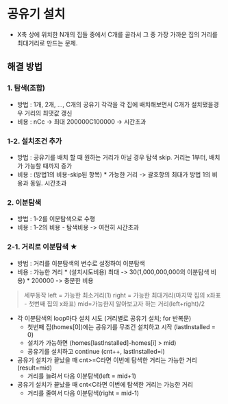 # 공유기 설치
- X축 상에 위치한 N개의 집들 중에서 C개를 골라서 그 중 가장 가까운 집의 거리를 최대거리로 만드는 문제.

## 해결 방법
### 1. 탐색(조합)
 - 방법 : 1개, 2개, ..., C개의 공유기 각각을 각 집에 배치해보면서 C개가 설치됐을경우 거리의 최댓값 갱신
 - 비용 : nCc
    -> 최대 200000C100000 -> 시간초과
### 1-2. 설치조건 추가
 - 방법 : 공유기를 배치 할 때 원하는 거리가 아닐 경우 탐색 skip. 거리는 1부터, 배치가 가능할 때까지 증가
 - 비용 : (방법1의 비용-skip된 항목) * 가능한 거리
    -> 괄호항의 최대가 방법 1의 비용과 동일. 시간초과
### 2. 이분탐색
 - 방법 : 1-2를 이분탐색으로 수행
 - 비용 : 1-2의 비용 - 탐색비용
    -> 여전히 시간초과
### 2-1. 거리로 이분탐색 ★
 - 방법 : 거리를 이분탐색의 변수로 설정하여 이분탐색
 - 비용 : 가능한 거리 * (설치시도비용)
    최대 -> 30(1,000,000,000의 이분탐색 비용) * 200000 -> 충분한 비용
 > 세부동작
 left = 가능한 최소거리(1)
 right = 가능한 최대거리(마지막 집의 x좌표 - 첫번째 집의 x좌표)
 mid=가능한지 알아보고자 하는 거리(left+right)/2
 
 - 각 이분탐색의 loop마다 설치 시도 (거리별로 공유기 설치; for 반복문)
   - 첫번째 집(homes[0])에는 공유기를 무조건 설치하고 시작 (lastInstalled = 0)
   - 설치가 가능하면 (homes[lastInstalled]-homes[i] > mid)
   - 공유기를 설치하고 continue (cnt++, lastInstalled=i)
 - 공유기 설치가 끝났을 때 cnt>=C라면 이번에 탐색한 거리는 가능한 거리(result=mid)
   - 거리를 늘려서 다음 이분탐색(left = mid+1)
 - 공유기 설치가 끝났을 때 cnt<C라면 이번에 탐색한 거리는 가능한 거리
   - 거리를 줄여서 다음 이분탐색(right = mid-1)
      
